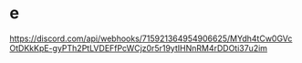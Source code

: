# e
https://discord.com/api/webhooks/715921364954906625/MYdh4tCw0GVcOtDKkKpE-gyPTh2PtLVDEFfPcWCjz0r5r19ytIHNnRM4rDDOti37u2im
